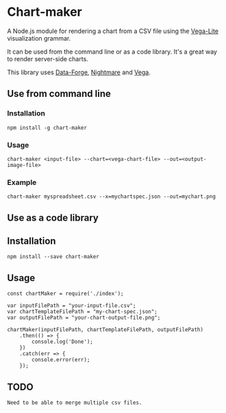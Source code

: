 # Chart-maker

A Node.js module for rendering a chart from a CSV file using the [Vega-Lite](https://vega.github.io/vega-lite/) visualization grammar.

It can be used from the command line or as a code library.
It's a great way to render server-side charts.

This library uses [Data-Forge](http://www.data-forge-js.com/), [Nightmare](http://www.nightmarejs.org/) and [Vega](https://vega.github.io/vega-lite/).

## Use from command line

### Installation

    npm install -g chart-maker

### Usage

    chart-maker <input-file> --chart=<vega-chart-file> --out=<output-image-file>

### Example

    chart-maker myspreadsheet.csv --x=mychartspec.json --out=mychart.png

## Use as a code library

## Installation

    npm install --save chart-maker

## Usage

    const chartMaker = require('./index');
    
    var inputFilePath = "your-input-file.csv";
    var chartTemplateFilePath = "my-chart-spec.json";
    var outputFilePath = "your-chart-output-file.png";

    chartMaker(inputFilePath, chartTemplateFilePath, outputFilePath)
        .then(() => { 
            console.log('Done');
        })
        .catch(err => {
            console.error(err);
        });
    

## TODO

    Need to be able to merge multiple csv files.
